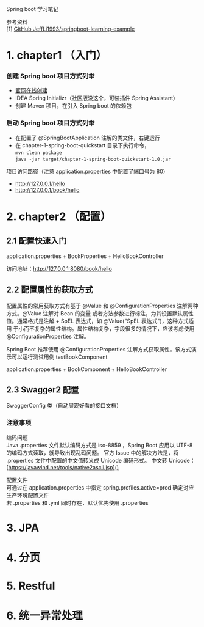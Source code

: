Spring boot 学习笔记

参考资料<br/>
[1] [GitHub JeffLi1993/springboot-learning-example](https://github.com/JeffLi1993/springboot-learning-example)

# 1. chapter1 （入门）
### 创建 Spring boot 项目方式列举
- [官网在线创建](https://start.spring.io/)
- IDEA Spring Initializr（社区版没这个，可装插件 Spring Assistant）
- 创建 Maven 项目，在引入 Spring boot 的依赖包


### 启动 Spring boot 项目方式列举
- 在配置了 @SpringBootApplication 注解的类文件，右键运行
- 在 chapter-1-spring-boot-quickstart 目录下执行命令，<br/>
`mvn clean package` <br/>
`java -jar target/chapter-1-spring-boot-quickstart-1.0.jar`

项目访问路径（注意 application.properties 中配置了端口号为 80）
- http://127.0.0.1/hello
- http://127.0.0.1/book/hello

# 2. chapter2 （配置）
## 2.1 配置快速入门
application.properties + BookProperties + HelloBookController

访问地址：http://127.0.0.1:8080/book/hello
## 2.2 配置属性的获取方式
配置属性的常用获取方式有基于 @Value 和 @ConfigurationProperties 注解两种方式。@Value 注解对 Bean 的变量
或者方法参数进行标注，为其设置默认属性值。通常格式是注解 + SpEL 表达式，如 @Value("SpEL 表达式")，这种方式适用
于小而不复杂的属性结构。属性结构复杂，字段很多的情况下，应该考虑使用 @ConfigurationProperties 注解。

Spring Boot 推荐使用 @ConfigurationProperties 注解方式获取属性。该方式演示可以运行测试用例 testBookComponent

application.properties + BookComponent + HelloBookController

## 2.3 Swagger2 配置
SwaggerConfig 类（自动展现好看的接口文档）
### 注意事项
编码问题<br/>
Java .properties 文件默认编码方式是 iso-8859 ，Spring Boot 应用以 UTF-8 的编码方式读取，就导致出现乱码问题。
官方 Issue 中的解决方法是，将 .properties 文件中配置的中文值转义成 Unicode 编码形式。
中文转 Unicode：[https://javawind.net/tools/native2ascii.jsp]()

配置文件<br/>
可通过在 application.properties 中指定 spring.profiles.active=prod 确定对应生产环境配置文件<br/>
若 .properties 和 .yml 同时存在，默认优先使用 .properties

# 3. JPA
# 4. 分页
# 5. Restful
# 6. 统一异常处理